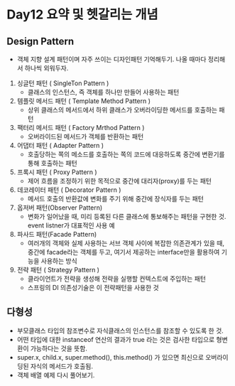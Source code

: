 # Day12 요약 및 헷갈리는 개념

## Design Pattern

* 객체 지향 설계 패턴이며 자주 쓰이는 디자인패턴 기억해두기. 나올 때마다 정리해서 하나씩 외워두자.

1. 싱글턴 패턴 ( SingleTon Pattern )
    * 클래스의 인스턴스, 즉 객체를 하나만 만들어 사용하는 패턴
2. 템플릿 메서드 패턴 ( Template Method Pattern )
    * 상위 클래스의 메서드에서 하위 클래스가 오버라이딩한 메서드를 호출하는 패턴
3. 팩터리 메서드 패턴 ( Factory Mrthod Pattern )
    * 오버라이드된 메서드가 객체를 반환하는 패턴
4. 어댑터 패턴 ( Adapter Pattern )
    * 호출당하는 쪽의 메소드를 호출하는 쪽의 코드에 대응하도록 중간에 변환기를 통해 호출하는 패턴
5. 프록시 패턴 ( Proxy Pattern )
    * 제어 흐름을 조정하기 위한 목적으로 중간에 대리자(proxy)를 두는 패턴
6. 데코레이터 패턴 ( Decorator Pattern )
    * 메서드 호출의 반환값에 변화를 주기 위해 중간에 장식자를 두는 패턴
7. 옵저버 패턴(Observer Pattern)
    * 변화가 일어났을 때, 미리 등록된 다른 클래스에 통보해주는 패턴을 구현한 것. event listner가 대표적인 사용 예
8. 파사드 패턴(Facade Pattern)
    * 여러개의 객체와 실제 사용하는 서브 객체 사이에 복잡한 의존관계가 있을 때, 중간에 facade라는 객체를 두고, 여기서 제공하는 interface만을 활용하여 기능을 사용하는 방식
9. 전략 패턴 ( Strategy Pattern )
    * 클라이언트가 전략을 생성해 전략을 실행할 컨텍스트에 주입하는 패턴
    * 스프링의 DI 의존성기술은 이 전략패턴을 사용한 것

## 다형성

* 부모클래스 타입의 참조변수로 자식클래스의 인스턴스를 참조할 수 있도록 한 것.
* 어떤 타입에 대한 instanceof 연산의 결과가 true 라는 것은 검사한 타입으로 형변환이 가능하다는 것을 뜻함.
* super.x, child.x, super.method(), this.method() 가 있으면 최신으로 오버라이딩된 자식의 메서드가 호출됨.
* 객체 배열 예제 다시 풀어보기.